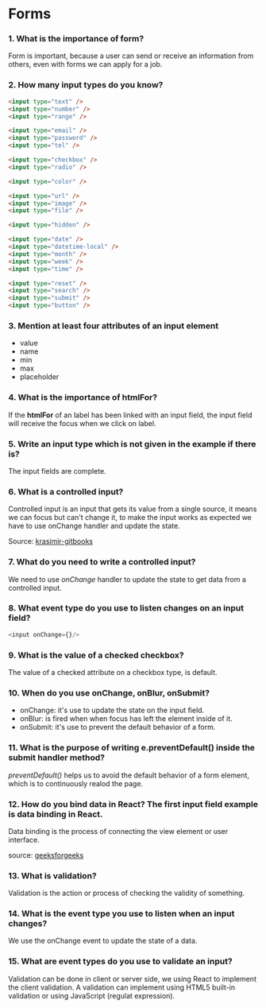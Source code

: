 # Forms

### 1. What is the importance of form?

Form is important, because a user can send or receive an information from others, even with forms we can apply for a job.

### 2. How many input types do you know?

```html
<input type="text" />
<input type="number" />
<input type="range" />

<input type="email" />
<input type="password" />
<input type="tel" />

<input type="checkbox" />
<input type="radio" />

<input type="color" />

<input type="url" />
<input type="image" />
<input type="file" />

<input type="hidden" />

<input type="date" />
<input type="datetime-local" />
<input type="month" />
<input type="week" />
<input type="time" />

<input type="reset" />
<input type="search" />
<input type="submit" />
<input type="button" />
```

### 3. Mention at least four attributes of an input element

- value
- name
- min
- max
- placeholder

### 4. What is the importance of htmlFor?

If the __htmlFor__ of an label has been linked with an input field, the input field will receive the focus when we click on label.

### 5. Write an input type which is not given in the example if there is?

The input fields are complete.

### 6. What is a controlled input?

Controlled input is an input that gets its value from a single source, it means we can focus but can't change it, to make the input works as expected we have to use onChange handler and update the state.

Source: [krasimir-gitbooks](https://krasimir.gitbooks.io/react-in-patterns/content/chapter-05/)

### 7. What do you need to write a controlled input?

We need to use _onChange_ handler to update the state to get data from a controlled input.

### 8. What event type do you use to listen changes on an input field?

```js 
<input onChange={}/>
```

### 9. What is the value of a checked checkbox?

The value of a checked attribute on a checkbox type, is default.

### 10. When do you use onChange, onBlur, onSubmit?

- onChange: it's use to update the state on the input field.
- onBlur: is fired when when focus has left the element inside of it. 
- onSubmit: it's use to prevent the default behavior of a form.

### 11. What is the purpose of writing e.preventDefault() inside the submit handler method?

_preventDefault()_ helps us to avoid the default behavior of a form element, which is to continuously realod the page.
### 12. How do you bind data in React? The first input field example is data binding in React.

Data binding is the process of connecting the view element or user interface.

source: [geeksforgeeks](https://www.geeksforgeeks.org/reactjs-data-binding/)

### 13. What is validation?

Validation is the action or process of checking the validity of something.

### 14. What is the event type you use to listen when an input changes?

We use the onChange event to update the state of a data.

### 15. What are event types do you use to validate an input?

Validation can be done in client or server side, we using React to implement the client validation.
A validation can implement using HTML5 built-in validation or using JavaScript (regulat expression).